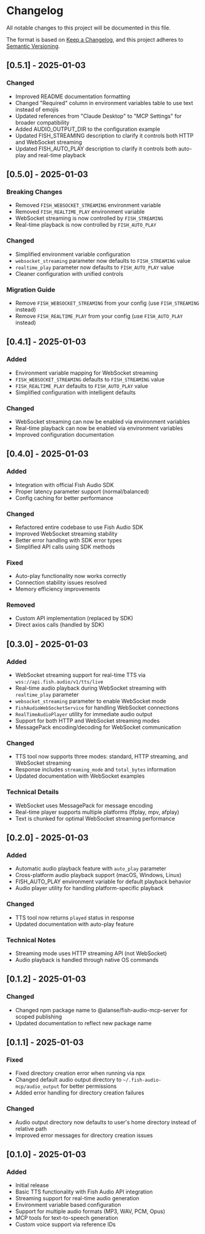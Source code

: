 # Changelog

All notable changes to this project will be documented in this file.

The format is based on [Keep a Changelog](https://keepachangelog.com/en/1.0.0/),
and this project adheres to [Semantic Versioning](https://semver.org/spec/v2.0.0.html).

## [0.5.1] - 2025-01-03

### Changed
- Improved README documentation formatting
- Changed "Required" column in environment variables table to use text instead of emojis
- Updated references from "Claude Desktop" to "MCP Settings" for broader compatibility
- Added AUDIO_OUTPUT_DIR to the configuration example
- Updated FISH_STREAMING description to clarify it controls both HTTP and WebSocket streaming
- Updated FISH_AUTO_PLAY description to clarify it controls both auto-play and real-time playback

## [0.5.0] - 2025-01-03

### Breaking Changes
- Removed `FISH_WEBSOCKET_STREAMING` environment variable
- Removed `FISH_REALTIME_PLAY` environment variable
- WebSocket streaming is now controlled by `FISH_STREAMING`
- Real-time playback is now controlled by `FISH_AUTO_PLAY`

### Changed
- Simplified environment variable configuration
- `websocket_streaming` parameter now defaults to `FISH_STREAMING` value
- `realtime_play` parameter now defaults to `FISH_AUTO_PLAY` value
- Cleaner configuration with unified controls

### Migration Guide
- Remove `FISH_WEBSOCKET_STREAMING` from your config (use `FISH_STREAMING` instead)
- Remove `FISH_REALTIME_PLAY` from your config (use `FISH_AUTO_PLAY` instead)

## [0.4.1] - 2025-01-03

### Added
- Environment variable mapping for WebSocket streaming
- `FISH_WEBSOCKET_STREAMING` defaults to `FISH_STREAMING` value
- `FISH_REALTIME_PLAY` defaults to `FISH_AUTO_PLAY` value
- Simplified configuration with intelligent defaults

### Changed
- WebSocket streaming can now be enabled via environment variables
- Real-time playback can now be enabled via environment variables
- Improved configuration documentation

## [0.4.0] - 2025-01-03

### Added
- Integration with official Fish Audio SDK
- Proper latency parameter support (normal/balanced)
- Config caching for better performance

### Changed
- Refactored entire codebase to use Fish Audio SDK
- Improved WebSocket streaming stability
- Better error handling with SDK error types
- Simplified API calls using SDK methods

### Fixed
- Auto-play functionality now works correctly
- Connection stability issues resolved
- Memory efficiency improvements

### Removed
- Custom API implementation (replaced by SDK)
- Direct axios calls (handled by SDK)

## [0.3.0] - 2025-01-03

### Added
- WebSocket streaming support for real-time TTS via `wss://api.fish.audio/v1/tts/live`
- Real-time audio playback during WebSocket streaming with `realtime_play` parameter
- `websocket_streaming` parameter to enable WebSocket mode
- `FishAudioWebSocketService` for handling WebSocket connections
- `RealTimeAudioPlayer` utility for immediate audio output
- Support for both HTTP and WebSocket streaming modes
- MessagePack encoding/decoding for WebSocket communication

### Changed
- TTS tool now supports three modes: standard, HTTP streaming, and WebSocket streaming
- Response includes `streaming_mode` and `total_bytes` information
- Updated documentation with WebSocket examples

### Technical Details
- WebSocket uses MessagePack for message encoding
- Real-time player supports multiple platforms (ffplay, mpv, afplay)
- Text is chunked for optimal WebSocket streaming performance

## [0.2.0] - 2025-01-03

### Added
- Automatic audio playback feature with `auto_play` parameter
- Cross-platform audio playback support (macOS, Windows, Linux)
- FISH_AUTO_PLAY environment variable for default playback behavior
- Audio player utility for handling platform-specific playback

### Changed
- TTS tool now returns `played` status in response
- Updated documentation with auto-play feature

### Technical Notes
- Streaming mode uses HTTP streaming API (not WebSocket)
- Audio playback is handled through native OS commands

## [0.1.2] - 2025-01-03

### Changed
- Changed npm package name to @alanse/fish-audio-mcp-server for scoped publishing
- Updated documentation to reflect new package name

## [0.1.1] - 2025-01-03

### Fixed
- Fixed directory creation error when running via npx
- Changed default audio output directory to `~/.fish-audio-mcp/audio_output` for better permissions
- Added error handling for directory creation failures

### Changed
- Audio output directory now defaults to user's home directory instead of relative path
- Improved error messages for directory creation issues

## [0.1.0] - 2025-01-03

### Added
- Initial release
- Basic TTS functionality with Fish Audio API integration
- Streaming support for real-time audio generation
- Environment variable based configuration
- Support for multiple audio formats (MP3, WAV, PCM, Opus)
- MCP tools for text-to-speech generation
- Custom voice support via reference IDs